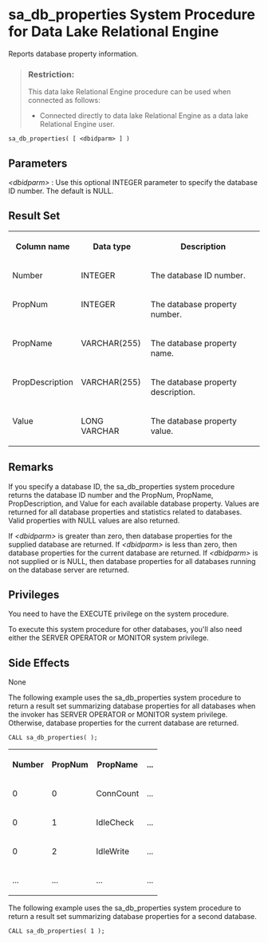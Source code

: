 <!-- loio3be58d086c5f1014925bf0cfadeb33ef -->

# sa\_db\_properties System Procedure for Data Lake Relational Engine

Reports database property information.



> ### Restriction:  
> This data lake Relational Engine procedure can be used when connected as follows:
> 
> -   Connected directly to data lake Relational Engine as a data lake Relational Engine user.



```
sa_db_properties( [ <dbidparm> ] )
```



## Parameters

  *<dbidparm\>* 
 :   Use this optional INTEGER parameter to specify the database ID number. The default is NULL.

 

## Result Set


<table>
<tr>
<th valign="top">

Column name



</th>
<th valign="top">

Data type



</th>
<th valign="top">

Description



</th>
</tr>
<tr>
<td valign="top">

Number



</td>
<td valign="top">

INTEGER



</td>
<td valign="top">

The database ID number.



</td>
</tr>
<tr>
<td valign="top">

PropNum



</td>
<td valign="top">

INTEGER



</td>
<td valign="top">

The database property number.



</td>
</tr>
<tr>
<td valign="top">

PropName



</td>
<td valign="top">

VARCHAR\(255\)



</td>
<td valign="top">

The database property name.



</td>
</tr>
<tr>
<td valign="top">

PropDescription



</td>
<td valign="top">

VARCHAR\(255\)



</td>
<td valign="top">

The database property description.



</td>
</tr>
<tr>
<td valign="top">

Value



</td>
<td valign="top">

LONG VARCHAR



</td>
<td valign="top">

The database property value.



</td>
</tr>
</table>



## Remarks

If you specify a database ID, the sa\_db\_properties system procedure returns the database ID number and the PropNum, PropName, PropDescription, and Value for each available database property. Values are returned for all database properties and statistics related to databases. Valid properties with NULL values are also returned.

If *<dbidparm\>* is greater than zero, then database properties for the supplied database are returned. If *<dbidparm\>* is less than zero, then database properties for the current database are returned. If *<dbidparm\>* is not supplied or is NULL, then database properties for all databases running on the database server are returned.



## Privileges

You need to have the EXECUTE privilege on the system procedure.

To execute this system procedure for other databases, you'll also need either the SERVER OPERATOR or MONITOR system privilege.



## Side Effects

None



The following example uses the sa\_db\_properties system procedure to return a result set summarizing database properties for all databases when the invoker has SERVER OPERATOR or MONITOR system privilege. Otherwise, database properties for the current database are returned.

```
CALL sa_db_properties( );
```


<table>
<tr>
<th valign="top">

Number



</th>
<th valign="top">

PropNum



</th>
<th valign="top">

PropName



</th>
<th valign="top">

...



</th>
</tr>
<tr>
<td valign="top">

0



</td>
<td valign="top">

0



</td>
<td valign="top">

ConnCount



</td>
<td valign="top">

...



</td>
</tr>
<tr>
<td valign="top">

0



</td>
<td valign="top">

1



</td>
<td valign="top">

IdleCheck



</td>
<td valign="top">

...



</td>
</tr>
<tr>
<td valign="top">

0



</td>
<td valign="top">

2



</td>
<td valign="top">

IdleWrite



</td>
<td valign="top">

...



</td>
</tr>
<tr>
<td valign="top">

...



</td>
<td valign="top">

...



</td>
<td valign="top">

...



</td>
<td valign="top">

...



</td>
</tr>
</table>

The following example uses the sa\_db\_properties system procedure to return a result set summarizing database properties for a second database.

```
CALL sa_db_properties( 1 );
```

